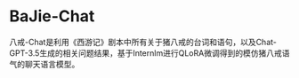 # BaJie-Chat
八戒-Chat是利用《西游记》剧本中所有关于猪八戒的台词和语句，以及Chat-GPT-3.5生成的相关问题结果，基于Internlm进行QLoRA微调得到的模仿猪八戒语气的聊天语言模型。
